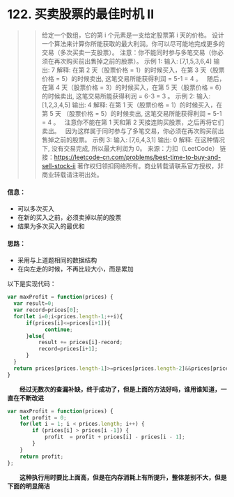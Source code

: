 # 122. 买卖股票的最佳时机 II
>>给定一个数组，它的第 i 个元素是一支给定股票第 i 天的价格。
设计一个算法来计算你所能获取的最大利润。你可以尽可能地完成更多的交易（多次买卖一支股票）。
注意：你不能同时参与多笔交易（你必须在再次购买前出售掉之前的股票）。
示例 1:
输入: [7,1,5,3,6,4]
输出: 7
解释: 在第 2 天（股票价格 = 1）的时候买入，在第 3 天（股票价格 = 5）的时候卖出, 这笔交易所能获得利润 = 5-1 = 4 。
     随后，在第 4 天（股票价格 = 3）的时候买入，在第 5 天（股票价格 = 6）的时候卖出, 这笔交易所能获得利润 = 6-3 = 3 。
示例 2:
输入: [1,2,3,4,5]
输出: 4
解释: 在第 1 天（股票价格 = 1）的时候买入，在第 5 天 （股票价格 = 5）的时候卖出, 这笔交易所能获得利润 = 5-1 = 4 。
     注意你不能在第 1 天和第 2 天接连购买股票，之后再将它们卖出。
     因为这样属于同时参与了多笔交易，你必须在再次购买前出售掉之前的股票。
示例 3:
输入: [7,6,4,3,1]
输出: 0
解释: 在这种情况下, 没有交易完成, 所以最大利润为 0。
来源：力扣（LeetCode）
链接：https://leetcode-cn.com/problems/best-time-to-buy-and-sell-stock-ii
著作权归领扣网络所有。商业转载请联系官方授权，非商业转载请注明出处。

#### 信息：
+ 可以多次买入
+ 在新的买入之前，必须卖掉以前的股票
+ 结果为多次买入的最优和

#### 思路：
+ 采用与上道题相同的数据结构
+ 在向左走的时候，不再比较大小，而是累加

以下是实现代码：
```javascript
var maxProfit = function(prices) {
  var result=0;
  var record=prices[0];
  for(let i=0;i<prices.length-1;++i){
      if(prices[i]<=prices[i+1]){
            continue;
      }else{
          result += prices[i]-record;
          record=prices[i+1];
      }
  }
  return prices[prices.length-1]>=prices[prices.length-2]&&prices[prices.length-1]>record ? result+prices[prices.length-1]-record : result;
}
```

**&emsp;&emsp;经过无数次的查漏补缺，终于成功了，但是上面的方法好吗，谁用谁知道，一直在不断改进**

```javascript
var maxProfit = function(prices) {
    let profit = 0;
    for(let i = 1; i < prices.length; i++) {
        if (prices[i] > prices[i -1]) {
            profit  = profit + prices[i] - prices[i - 1];
        }
    }
    return profit;
};
```
**&emsp;&emsp;这种执行用时要比上面高，但是在内存消耗上有所提升，整体差别不大，但是下面的明显简洁**